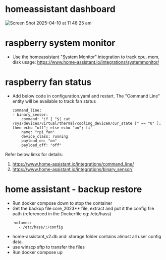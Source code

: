 
# homeassistant dashboard

![Screen Shot 2025-04-10 at 11 48 25 am](https://github.com/user-attachments/assets/0da401e3-62a9-4fef-a754-15a05816b8cf)

# raspberry system monitor 
- Use the homeassistant "System Monitor" integration to track cpu, mem, disk usage: https://www.home-assistant.io/integrations/systemmonitor/

# raspberry fan status
- Add below code in configuration.yaml and restart. The "Command Line" entity will be available to track fan status
  ```
  command_line:
  - binary_sensor:
      command: 'if [ "$( cat /sys/devices/virtual/thermal/cooling_device0/cur_state )" == "0" ]; then echo "off"; else echo "on"; fi'
      name: "rpi_fan"
      device_class: running 
      payload_on: "on"
      payload_off: "off"
  ```
Refer below links for details:
1. https://www.home-assistant.io/integrations/command_line/
2. https://www.home-assistant.io/integrations/binary_sensor/
  

# home assistant - backup restore

- Run docker compose down to stop the container
- Get the backup file core_2023** file, extract and put it the config file path (referenced in the Dockerfile eg: /etc/hass)
```
    volumes:
      - /etc/hass/:/config
```
- home-assistant_v2.db and .storage folder contains almost all user config data.
- use winscp sftp to transfer the files
- Run docker compose up

